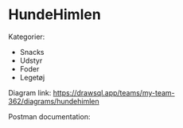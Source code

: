 # HundeHimlen
 
Kategorier:
- Snacks
- Udstyr
- Foder
- Legetøj

Diagram link:
https://drawsql.app/teams/my-team-362/diagrams/hundehimlen

Postman documentation:
